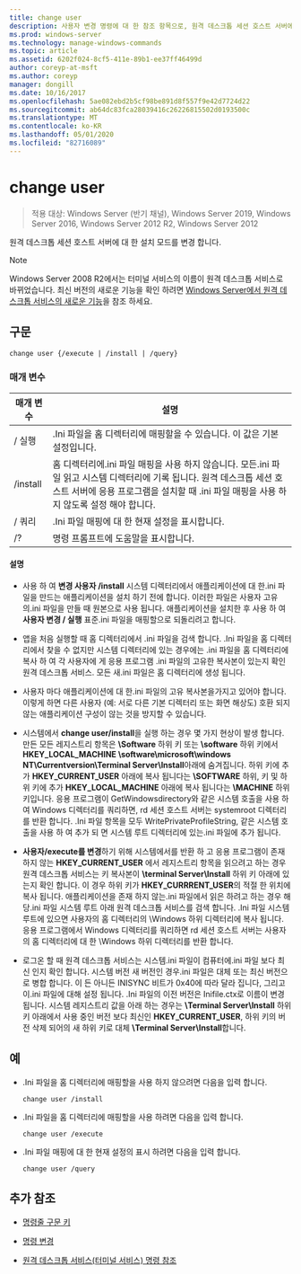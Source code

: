 ```yaml
---
title: change user
description: 사용자 변경 명령에 대 한 참조 항목으로, 원격 데스크톱 세션 호스트 서버에 대 한 설치 모드를 변경 합니다.
ms.prod: windows-server
ms.technology: manage-windows-commands
ms.topic: article
ms.assetid: 6202f024-8cf5-411e-89b1-ee37ff46499d
author: coreyp-at-msft
ms.author: coreyp
manager: dongill
ms.date: 10/16/2017
ms.openlocfilehash: 5ae082ebd2b5cf98be891d8f557f9e42d7724d22
ms.sourcegitcommit: ab64dc83fca28039416c26226815502d0193500c
ms.translationtype: MT
ms.contentlocale: ko-KR
ms.lasthandoff: 05/01/2020
ms.locfileid: "82716089"
---
```

# <a name="change-user"></a>change user

> 적용 대상: Windows Server (반기 채널), Windows Server 2019, Windows Server 2016, Windows Server 2012 R2, Windows Server 2012

원격 데스크톱 세션 호스트 서버에 대 한 설치 모드를 변경 합니다.

> [!NOTE]
> Windows Server 2008 R2에서는 터미널 서비스의 이름이 원격 데스크톱 서비스로 바뀌었습니다. 최신 버전의 새로운 기능을 확인 하려면 [Windows Server에서 원격 데스크톱 서비스의 새로운 기능](https://docs.microsoft.com/previous-versions/windows/it-pro/windows-server-2012-R2-and-2012/dn283323(v=ws.11))을 참조 하세요.

## <a name="syntax"></a>구문

```
change user {/execute | /install | /query}
```

### <a name="parameters"></a>매개 변수

| 매개 변수 | 설명 |
| --------- | ----------- |
| / 실행 | .Ini 파일을 홈 디렉터리에 매핑할을 수 있습니다. 이 값은 기본 설정입니다. |
| /install | 홈 디렉터리에.ini 파일 매핑을 사용 하지 않습니다. 모든.ini 파일 읽고 시스템 디렉터리에 기록 됩니다. 원격 데스크톱 세션 호스트 서버에 응용 프로그램을 설치할 때 .ini 파일 매핑을 사용 하지 않도록 설정 해야 합니다. |
| / 쿼리 | .Ini 파일 매핑에 대 한 현재 설정을 표시합니다. |
| /? | 명령 프롬프트에 도움말을 표시합니다. |

#### <a name="remarks"></a>설명

- 사용 하 여 **변경 사용자 /install** 시스템 디렉터리에서 애플리케이션에 대 한.ini 파일을 만드는 애플리케이션을 설치 하기 전에 합니다. 이러한 파일은 사용자 고유의.ini 파일을 만들 때 원본으로 사용 됩니다. 애플리케이션을 설치한 후 사용 하 여 **사용자 변경 / 실행** 표준.ini 파일을 매핑할으로 되돌리려고 합니다.

- 앱을 처음 실행할 때 홈 디렉터리에서 .ini 파일을 검색 합니다. .Ini 파일을 홈 디렉터리에서 찾을 수 없지만 시스템 디렉터리에 있는 경우에는 .ini 파일을 홈 디렉터리에 복사 하 여 각 사용자에 게 응용 프로그램 .ini 파일의 고유한 복사본이 있는지 확인 원격 데스크톱 서비스. 모든 새.ini 파일은 홈 디렉터리에 생성 됩니다.

- 사용자 마다 애플리케이션에 대 한.ini 파일의 고유 복사본을가지고 있어야 합니다. 이렇게 하면 다른 사용자 (예: 서로 다른 기본 디렉터리 또는 화면 해상도) 호환 되지 않는 애플리케이션 구성이 않는 것을 방지할 수 있습니다.

- 시스템에서 **change user/install**을 실행 하는 경우 몇 가지 현상이 발생 합니다. 만든 모든 레지스트리 항목은 **\Software** 하위 키 또는 **\software** 하위 키에서 **HKEY_LOCAL_MACHINE \software\microsoft\windows NT\Currentversion\Terminal Server\Install**아래에 숨겨집니다. 하위 키에 추가 **HKEY_CURRENT_USER** 아래에 복사 됩니다는 **\SOFTWARE** 하위, 키 및 하위 키에 추가 **HKEY_LOCAL_MACHINE** 아래에 복사 됩니다는 **\MACHINE** 하위 키입니다. 응용 프로그램이 GetWindowsdirectory와 같은 시스템 호출을 사용 하 여 Windows 디렉터리를 쿼리하면, rd 세션 호스트 서버는 systemroot 디렉터리를 반환 합니다. .Ini 파일 항목을 모두 WritePrivateProfileString, 같은 시스템 호출을 사용 하 여 추가 되 면 시스템 루트 디렉터리에 있는.ini 파일에 추가 됩니다.

- **사용자/execute를 변경**하기 위해 시스템에서를 반환 하 고 응용 프로그램이 존재 하지 않는 **HKEY_CURRENT_USER** 에서 레지스트리 항목을 읽으려고 하는 경우 원격 데스크톱 서비스는 키 복사본이 **\terminal Server\Install** 하위 키 아래에 있는지 확인 합니다. 이 경우 하위 키가 **HKEY_CURRRENT_USER**의 적절 한 위치에 복사 됩니다. 애플리케이션을 존재 하지 않는.ini 파일에서 읽은 하려고 하는 경우 해당.ini 파일 시스템 루트 아래 원격 데스크톱 서비스를 검색 합니다. .Ini 파일 시스템 루트에 있으면 사용자의 홈 디렉터리의 \Windows 하위 디렉터리에 복사 됩니다. 응용 프로그램에서 Windows 디렉터리를 쿼리하면 rd 세션 호스트 서버는 사용자의 홈 디렉터리에 대 한 \Windows 하위 디렉터리를 반환 합니다.

- 로그온 할 때 원격 데스크톱 서비스는 시스템.ini 파일이 컴퓨터에.ini 파일 보다 최신 인지 확인 합니다. 시스템 버전 새 버전인 경우.ini 파일은 대체 또는 최신 버전으로 병합 합니다. 이 든 아니든 INISYNC 비트가 0x40에 따라 달라 집니다, 그리고이.ini 파일에 대해 설정 됩니다. .Ini 파일의 이전 버전은 Inifile.ctx로 이름이 변경 됩니다. 시스템 레지스트리 값을 아래 하는 경우는 **\Terminal Server\Install** 하위 키 아래에서 사용 중인 버전 보다 최신인 **HKEY_CURRENT_USER**, 하위 키의 버전 삭제 되어의 새 하위 키로 대체 **\Terminal Server\Install**합니다.

## <a name="examples"></a>예

- .Ini 파일을 홈 디렉터리에 매핑할을 사용 하지 않으려면 다음을 입력 합니다.

  ```
  change user /install
  ```

- .Ini 파일을 홈 디렉터리에 매핑할을 사용 하려면 다음을 입력 합니다.

  ```
  change user /execute
  ```

- .Ini 파일 매핑에 대 한 현재 설정의 표시 하려면 다음을 입력 합니다.

  ```
  change user /query
  ```

## <a name="additional-references"></a>추가 참조

- [명령줄 구문 키](command-line-syntax-key.md)

- [명령 변경](change.md)

- [원격 데스크톱 서비스(터미널 서비스) 명령 참조](remote-desktop-services-terminal-services-command-reference.md)
